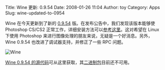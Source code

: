 Title: Wine 更新: 0.9.54
Date: 2008-01-26 11:04
Author: toy
Category: Apps
Slug: wine-updated-to-0954

Wine 在今天更新到了新的 [0.9.54](http://www.winehq.org/?announce=0.9.54)
版。在发布公告中，我们发现该版本能够使 Photoshop CS/CS2
正常工作，详细安装方法可以[参考这里](http://wiki.winehq.org/AdobePhotoshop)。这对希望在
Linux 下使用 Photoshop
来进行图像处理的朋友来说，无疑是一个好消息。另外，Wine 0.9.54
也改进了调试器支持，并修正了一些 RPC 问题。

![Wine](http://i.linuxtoy.org/i/2007/04/winehq.png)

[Wine 0.9.54
的源代码](http://ibiblio.org/pub/linux/system/emulators/wine/wine-0.9.54.tar.bz2)可从这里获取，其[二进制包](http://www.winehq.org/site/download)目前还不可用。
